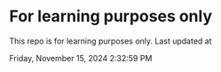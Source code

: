 # For learning purposes only
This repo is for learning purposes only.
Last updated at

Friday, November 15, 2024 2:32:59 PM

